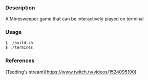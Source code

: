 ### Description

A Minesweeper game that can be interactively played on terminal

### Usage

``` bash
$ ./build.sh
$ ./termines
```

### References

(Tsoding's stream)[https://www.twitch.tv/videos/1524095190]
